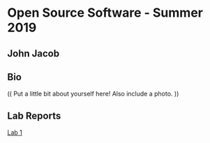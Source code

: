 # Open Source Software - Summer 2019
## John Jacob

## Bio
(( Put a little bit about yourself here! Also include a photo. ))

## Lab Reports
[Lab 1](labs/lab-01/report.md)
